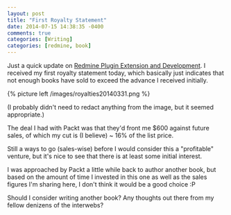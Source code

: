 ```yaml
---
layout: post
title: "First Royalty Statement"
date: 2014-07-15 14:38:35 -0400
comments: true
categories: [Writing]
categories: [redmine, book]
---
```


Just a quick update on [Redmine Plugin Extension and Development](http://www.packtpub.com/redmine-plugin-extension-and-development/book). I received my first royalty statement today, which basically just indicates that not enough books have sold to exceed the advance I received initially.

{% picture left /images/royalties20140331.png %}

(I probably didn't need to redact anything from the image, but it seemed appropriate.)

The deal I had with Packt was that they'd front me $600 against future sales, of which my cut is (I believe) ~ 16% of the list price.

Still a ways to go (sales-wise) before I would consider this a "profitable" venture, but it's nice to see that there is at least some initial interest.

I was approached by Packt a little while back to author another book, but based on the amount of time I invested in this one as well as the sales figures I'm sharing here, I don't think it would be a good choice :P

Should I consider writing another book? Any thoughts out there from my fellow denizens of the interwebs?

